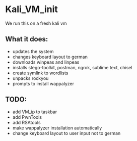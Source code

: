 # Kali_VM_init
We run this on a fresh kali vm

## What it does:

* updates the system
* changes keyboard layout to german
* downloads winpeas and linpeas
* installs stego-toolkit, postman, ngrok, sublime text, chisel
* create symlink to wordlists
* unpacks rockyou
* prompts to install wappalyzer


## TODO:

* add VM_ip  to taskbar
* add PwnTools
* add RSAtools
* make wappalyzer installation automatically
* change keyboard layout to user input not to german